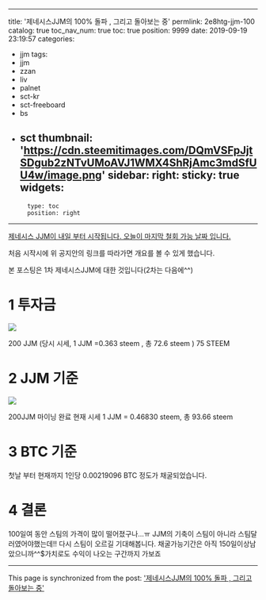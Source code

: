 
---
title: '제네시스JJM의 100% 돌파 , 그리고 돌아보는 중'
permlink: 2e8htg-jjm-100
catalog: true
toc_nav_num: true
toc: true
position: 9999
date: 2019-09-19 23:19:57
categories:
- jjm
tags:
- jjm
- zzan
- liv
- palnet
- sct-kr
- sct-freeboard
- bs
- sct
thumbnail: 'https://cdn.steemitimages.com/DQmVSFpJjtSDgub2zNTvUMoAVJ1WMX4ShRjAmc3mdSfUU4w/image.png'
sidebar:
    right:
        sticky: true
widgets:
    -
        type: toc
        position: right
---


[제네시스 JJM이 내일 부터 시작됩니다. 오늘이 마지막 철회 가능 날짜 입니다.](https://steemit.com/sct/@virus707/7snxcm-jjm)

처음 시작시에 위 공지안의 링크를 따라가면 개요를 볼 수 있게 했습니다.

본 포스팅은 1차 제네시스JJM에 대한 것입니다(2차는 다음에^^)

# 1 투자금

![](https://cdn.steemitimages.com/DQmVSFpJjtSDgub2zNTvUMoAVJ1WMX4ShRjAmc3mdSfUU4w/image.png)

200 JJM  (당시 시세, 1 JJM  =0.363 steem ,  총 72.6 steem )
75 STEEM

# 2 JJM 기준

![](https://cdn.steemitimages.com/DQmR7HHKULxHorLJjgE2qkeMuBE5so4TTp4Nba272cefyiQ/image.png)


200JJM 마이닝 완료 
현재 시세 1 JJM = 0.46830 steem,
총 93.66 steem

# 3 BTC 기준
첫날 부터 현재까지 1인당 0.00219096 BTC 정도가 채굴되었습니다.



# 4 결론

100일여 동안 스팀의 가격이 많이 떨어졌구나...ㅠ
JJM의 기축이 스팀이 아니라 스팀달러였어야했는데!!
다시 스팀이 오르길 기대해봅니다.
채굴가능기간은 아직 150일이상남았으니까^^$가치로도 수익이 나오는 구간까지 가보죠

- - -

This page is synchronized from the post: ['제네시스JJM의 100% 돌파 , 그리고 돌아보는 중'](https://steemit.com/@virus707/2e8htg-jjm-100)

